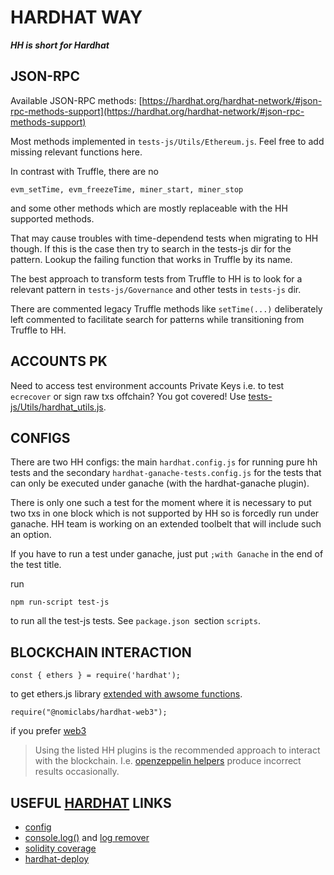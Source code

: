 # HARDHAT WAY
***HH is short for Hardhat***
## **JSON-RPC**
Available JSON-RPC methods: [https://hardhat.org/hardhat-network/#json-rpc-methods-support](https://hardhat.org/hardhat-network/#json-rpc-methods-support)

Most methods implemented in `tests-js/Utils/Ethereum.js`. Feel free to add missing relevant functions here. 

In contrast with Truffle, there are no 
```
evm_setTime, evm_freezeTime, miner_start, miner_stop 
```
and some other methods which are mostly replaceable with the HH supported methods. 

That may cause troubles with time-dependend tests when migrating to HH though. If this is the case then try to search in the tests-js dir for the pattern. Lookup the failing function that works in Truffle by its name.

The best approach to transform tests from Truffle to HH is to look for a relevant pattern in `tests-js/Governance` and other tests in `tests-js` dir. 

There are commented legacy Truffle methods like `setTime(...)` deliberately left commented to facilitate search for patterns while transitioning from Truffle to HH.

## **ACCOUNTS PK**
Need to access test environment accounts Private Keys i.e. to test `ecrecover` or sign raw txs offchain? You got covered! Use [tests-js/Utils/hardhat_utils.js](Utils/hardhat_utils.js).

## **CONFIGS**
There are two HH configs: the main `hardhat.config.js` for running pure hh tests and the secondary `hardhat-ganache-tests.config.js` for the tests that can only be executed under ganache (with the hardhat-ganache plugin). 

There is only one such a test for the moment where it is necessary to put two txs in one block which is not supported by HH so is forcedly run under ganache. HH team is working on an extended toolbelt that will include such an option.

If you have to run a test under ganache, just put `;with Ganache` in the end of the test title.

run 
```
npm run-script test-js
```
to run all the test-js tests. See `package.json `section `scripts`.

## **BLOCKCHAIN INTERACTION**

`const { ethers } = require('hardhat');`

to get ethers.js library [extended with awsome  functions](https://hardhat.org/plugins/nomiclabs-hardhat-ethers.html).

`require("@nomiclabs/hardhat-web3");` 

if you prefer [web3](https://hardhat.org/plugins/nomiclabs-hardhat-web3.html)

> Using the listed HH plugins is the recommended approach to interact with the blockchain. 
> I.e. [openzeppelin helpers](https://docs.openzeppelin.com/test-helpers/) produce incorrect results occasionally.

##  USEFUL [HARDHAT](https://hardhat.org) LINKS
- [config]([https://link](https://hardhat.org/config/#networks-configuration))
- [console.log()]() and [log remover](https://hardhat.org/plugins/hardhat-log-remover.html)
- [solidity coverage](https://hardhat.org/plugins/solidity-coverage.html)
- [hardhat-deploy](https://hardhat.org/plugins/hardhat-deploy.html#npm-install-hardhat-deploy)
